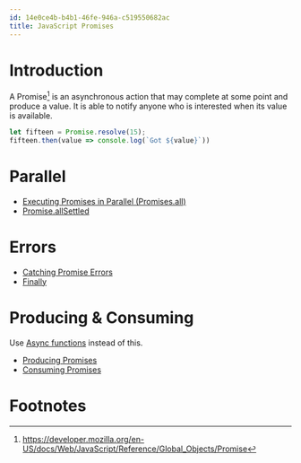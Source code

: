 ```yaml
---
id: 14e0ce4b-b4b1-46fe-946a-c519550682ac
title: JavaScript Promises
---
```


# Introduction

A Promise[^1] is an asynchronous action that may complete at some point
and produce a value. It is able to notify anyone who is interested when
its value is available.

``` javascript
let fifteen = Promise.resolve(15);
fifteen.then(value => console.log(`Got ${value}`))
```

# Parallel

-   [Executing Promises in Parallel
    (Promises.all)](20201111094957-executing_promises_in_parallel_promises_all)
-   [Promise.allSettled](20201116163327-promise_allsettled)

# Errors

-   [Catching Promise Errors](20201111095100-catching_promise_errors)
-   [Finally](20201111095454-javascript_promises_finally)

# Producing & Consuming

Use [Async functions](20201026103714-javascript_async_functions) instead
of this.

-   [Producing Promises](20201111095230-producing_promises)
-   [Consuming Promises](20201111095316-javascript_consuming_promises)

# Footnotes

[^1]: <https://developer.mozilla.org/en-US/docs/Web/JavaScript/Reference/Global_Objects/Promise>
